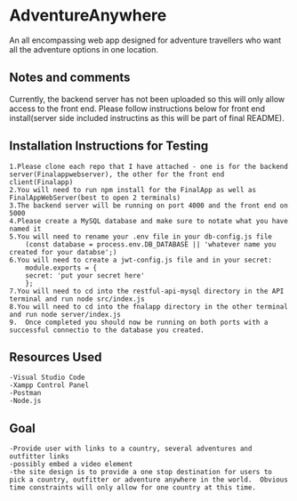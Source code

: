 # AdventureAnywhere

An all encompassing web app designed for adventure travellers who want all the adventure options in one location.

## Notes and comments

Currently, the backend server has not been uploaded so this will only allow access to the front end.  Please follow instructions below for front end install(server side included instructins as this will be part of final README).

## Installation Instructions for Testing

```**PLEASE NOTE THAT THIS PROJECT WAS CREATED USING MySQL AND VISUAL STUDIO CODE.  POSTMAN WAS USED FOR ALL TESTING**
1.Please clone each repo that I have attached - one is for the backend server(Finalappwebserver), the other for the front end client(Finalapp)
2.You will need to run npm install for the FinalApp as well as FinalAppWebServer(best to open 2 terminals)
3.The backend server will be running on port 4000 and the front end on 5000
4.Please create a MySQL database and make sure to notate what you have named it
5.You will need to rename your .env file in your db-config.js file
    (const database = process.env.DB_DATABASE || 'whatever name you created for your databse';)
6.You will need to create a jwt-config.js file and in your secret:
    module.exports = {
    secret: 'put your secret here'
    };
7.You will need to cd into the restful-api-mysql directory in the API terminal and run node src/index.js
8.You will need to cd into the fnalapp directory in the other terminal and run node server/index.js
9.  Once completed you should now be running on both ports with a successful connectio to the database you created.
```

## Resources Used

```-MySQL
-Visual Studio Code
-Xampp Control Panel
-Postman
-Node.js
```

## Goal
```-Successful completion of web token authorization and registration
-Provide user with links to a country, several adventures and outfitter links
-possibly embed a video element
-the site design is to provide a one stop destination for users to pick a country, outfitter or adventure anywhere in the world.  Obvious time constraints will only allow for one country at this time.
```

